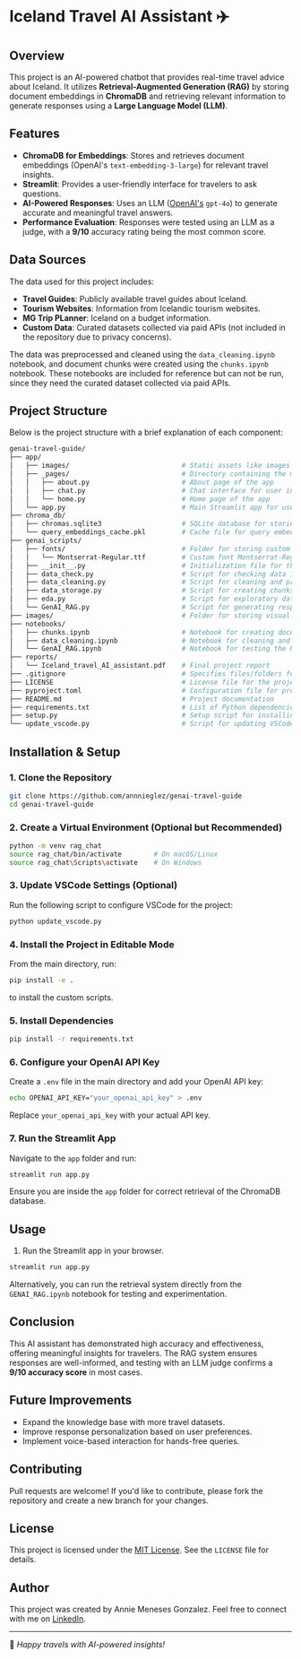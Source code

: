 # Iceland Travel AI Assistant ✈️

## Overview

This project is an AI-powered chatbot that provides real-time travel advice about Iceland. It utilizes **Retrieval-Augmented Generation (RAG)** by storing document embeddings in **ChromaDB** and retrieving relevant information to generate responses using a **Large Language Model (LLM)**.

## Features

- **ChromaDB for Embeddings**: Stores and retrieves document embeddings  (OpenAI's `text-embedding-3-large`) for relevant travel insights.
- **Streamlit**: Provides a user-friendly interface for travelers to ask questions.
- **AI-Powered Responses**: Uses an LLM ([OpenAI's](https://platform.openai.com/api-keys) `gpt-4o`) to generate accurate and meaningful travel answers.
- **Performance Evaluation**: Responses were tested using an LLM as a judge, with a **9/10** accuracy rating being the most common score.

## Data Sources

The data used for this project includes:

- **Travel Guides**: Publicly available travel guides about Iceland.
- **Tourism Websites**: Information from Icelandic tourism websites.
- **MG Trip PLanner**: Iceland on a budget information.
- **Custom Data**: Curated datasets collected via paid APIs (not included in the repository due to privacy concerns).

The data was preprocessed and cleaned using the `data_cleaning.ipynb` notebook, and document chunks were created using the `chunks.ipynb` notebook. These notebooks are included for reference but can not be run, since they need the curated dataset collected via paid APIs.

## Project Structure

Below is the project structure with a brief explanation of each component:

```bash
genai-travel-guide/
├── app/
│   ├── images/                            # Static assets like images or icons for the app
│   ├── _pages/                            # Directory containing the main page components of the app
│   │   ├── about.py                       # About page of the app
│   │   ├── chat.py                        # Chat interface for user interactions
│   │   └── home.py                        # Home page of the app
│   └── app.py                             # Main Streamlit app for user interaction
├── chroma_db/
│   ├── chromas.sqlite3                    # SQLite database for storing document embeddings
│   └── query_embeddings_cache.pkl         # Cache file for query embeddings
├── genai_scripts/
│   ├── fonts/                             # Folder for storing custom font files used in visualizations
│   │   └── Montserrat-Regular.ttf         # Custom font Montserrat-Regular
│   ├── __init__.py                        # Initialization file for the custom module
│   ├── data_check.py                      # Script for checking data integrity
│   ├── data_cleaning.py                   # Script for cleaning and preprocessing data
│   ├── data_storage.py                    # Script for creating chunks, embeddings and storing data in ChromaDB
│   ├── eda.py                             # Script for exploratory data analysis in the chunks
│   └── GenAI_RAG.py                       # Script for generating responses using RAG approach and LLM
├── images/                                # Folder for storing visual assets
├── notebooks/
│   ├── chunks.ipynb                       # Notebook for creating document chunks and saving chunk embeddings in ChromaDB
│   ├── data_cleaning.ipynb                # Notebook for cleaning and preprocessing data
│   └── GenAI_RAG.ipynb                    # Notebook for testing the RAG system
├── reports/                         
│   └── Iceland_travel_AI_assistant.pdf    # Final project report
├── .gitignore                             # Specifies files/folders for Git to ignore (e.g., temporary files, credentials)
├── LICENSE                                # License file for the project
├── pyproject.toml                         # Configuration file for project setup
├── README.md                              # Project documentation
├── requirements.txt                       # List of Python dependencies
├── setup.py                               # Setup script for installing the project
└── update_vscode.py                       # Script for updating VSCode settings
```

## Installation & Setup

### 1. Clone the Repository

```bash
git clone https://github.com/annnieglez/genai-travel-guide
cd genai-travel-guide
```

### 2. Create a Virtual Environment (Optional but Recommended)

```bash
python -m venv rag_chat
source rag_chat/bin/activate        # On macOS/Linux
source rag_chat\Scripts\activate    # On Windows
```

### 3. Update VSCode Settings (Optional)

Run the following script to configure VSCode for the project:

```bash
python update_vscode.py
```

### 4. Install the Project in Editable Mode

From the main directory, run:

```bash
pip install -e .
```

to install the custom scripts.

### 5. Install Dependencies

```bash
pip install -r requirements.txt
```

### 6. Configure your OpenAI API Key

Create a `.env` file in the main directory and add your OpenAI API key:

```bash
echo OPENAI_API_KEY="your_openai_api_key" > .env
```

Replace `your_openai_api_key` with your actual API key.

### 7. Run the Streamlit App

Navigate to the `app` folder and run:

```bash
streamlit run app.py
```

Ensure you are inside the `app` folder for correct retrieval of the ChromaDB database.

## Usage

1. Run the Streamlit app in your browser.

```bash
streamlit run app.py
```

Alternatively, you can run the retrieval system directly from the `GENAI_RAG.ipynb` notebook for testing and experimentation.

## Conclusion

This AI assistant has demonstrated high accuracy and effectiveness, offering meaningful insights for travelers. The RAG system ensures responses are well-informed, and testing with an LLM judge confirms a **9/10 accuracy score** in most cases.

## Future Improvements

- Expand the knowledge base with more travel datasets.
- Improve response personalization based on user preferences.
- Implement voice-based interaction for hands-free queries.

## Contributing

Pull requests are welcome! If you'd like to contribute, please fork the repository and create a new branch for your changes.

## License

This project is licensed under the [MIT License](https://opensource.org/licenses/MIT). See the `LICENSE` file for details.

## Author

This project was created by Annie Meneses Gonzalez. Feel free to connect with me on [LinkedIn](https://www.linkedin.com/in/annie-meneses-gonzalez-57bb9b145/).

---

💙 *Happy travels with AI-powered insights!*
